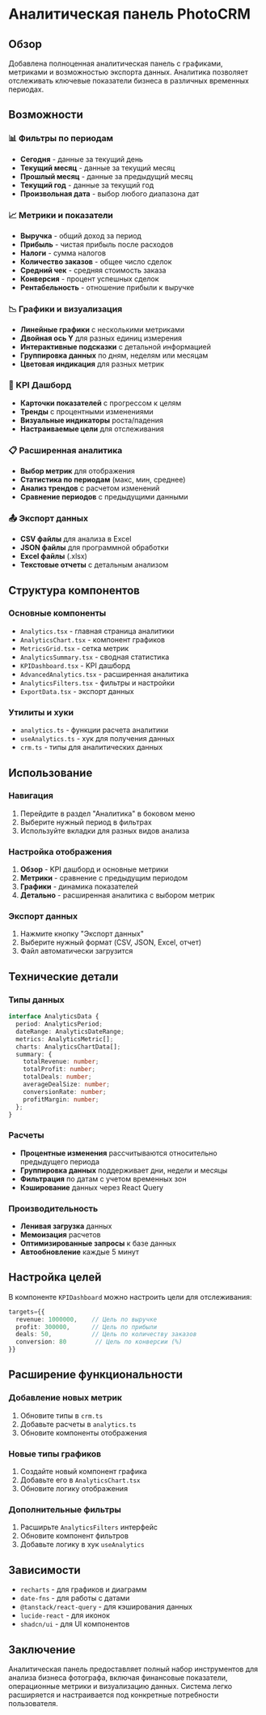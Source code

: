 # Аналитическая панель PhotoCRM

## Обзор

Добавлена полноценная аналитическая панель с графиками, метриками и возможностью экспорта данных. Аналитика позволяет отслеживать ключевые показатели бизнеса в различных временных периодах.

## Возможности

### 📊 Фильтры по периодам
- **Сегодня** - данные за текущий день
- **Текущий месяц** - данные за текущий месяц
- **Прошлый месяц** - данные за предыдущий месяц
- **Текущий год** - данные за текущий год
- **Произвольная дата** - выбор любого диапазона дат

### 📈 Метрики и показатели
- **Выручка** - общий доход за период
- **Прибыль** - чистая прибыль после расходов
- **Налоги** - сумма налогов
- **Количество заказов** - общее число сделок
- **Средний чек** - средняя стоимость заказа
- **Конверсия** - процент успешных сделок
- **Рентабельность** - отношение прибыли к выручке

### 📉 Графики и визуализация
- **Линейные графики** с несколькими метриками
- **Двойная ось Y** для разных единиц измерения
- **Интерактивные подсказки** с детальной информацией
- **Группировка данных** по дням, неделям или месяцам
- **Цветовая индикация** для разных метрик

### 🎯 KPI Дашборд
- **Карточки показателей** с прогрессом к целям
- **Тренды** с процентными изменениями
- **Визуальные индикаторы** роста/падения
- **Настраиваемые цели** для отслеживания

### 📋 Расширенная аналитика
- **Выбор метрик** для отображения
- **Статистика по периодам** (макс, мин, среднее)
- **Анализ трендов** с расчетом изменений
- **Сравнение периодов** с предыдущими данными

### 📤 Экспорт данных
- **CSV файлы** для анализа в Excel
- **JSON файлы** для программной обработки
- **Excel файлы** (.xlsx)
- **Текстовые отчеты** с детальным анализом

## Структура компонентов

### Основные компоненты
- `Analytics.tsx` - главная страница аналитики
- `AnalyticsChart.tsx` - компонент графиков
- `MetricsGrid.tsx` - сетка метрик
- `AnalyticsSummary.tsx` - сводная статистика
- `KPIDashboard.tsx` - KPI дашборд
- `AdvancedAnalytics.tsx` - расширенная аналитика
- `AnalyticsFilters.tsx` - фильтры и настройки
- `ExportData.tsx` - экспорт данных

### Утилиты и хуки
- `analytics.ts` - функции расчета аналитики
- `useAnalytics.ts` - хук для получения данных
- `crm.ts` - типы для аналитических данных

## Использование

### Навигация
1. Перейдите в раздел "Аналитика" в боковом меню
2. Выберите нужный период в фильтрах
3. Используйте вкладки для разных видов анализа

### Настройка отображения
1. **Обзор** - KPI дашборд и основные метрики
2. **Метрики** - сравнение с предыдущим периодом
3. **Графики** - динамика показателей
4. **Детально** - расширенная аналитика с выбором метрик

### Экспорт данных
1. Нажмите кнопку "Экспорт данных"
2. Выберите нужный формат (CSV, JSON, Excel, отчет)
3. Файл автоматически загрузится

## Технические детали

### Типы данных
```typescript
interface AnalyticsData {
  period: AnalyticsPeriod;
  dateRange: AnalyticsDateRange;
  metrics: AnalyticsMetric[];
  charts: AnalyticsChartData[];
  summary: {
    totalRevenue: number;
    totalProfit: number;
    totalDeals: number;
    averageDealSize: number;
    conversionRate: number;
    profitMargin: number;
  };
}
```

### Расчеты
- **Процентные изменения** рассчитываются относительно предыдущего периода
- **Группировка данных** поддерживает дни, недели и месяцы
- **Фильтрация** по датам с учетом временных зон
- **Кэширование** данных через React Query

### Производительность
- **Ленивая загрузка** данных
- **Мемоизация** расчетов
- **Оптимизированные запросы** к базе данных
- **Автообновление** каждые 5 минут

## Настройка целей

В компоненте `KPIDashboard` можно настроить цели для отслеживания:

```typescript
targets={{
  revenue: 1000000,    // Цель по выручке
  profit: 300000,      // Цель по прибыли
  deals: 50,           // Цель по количеству заказов
  conversion: 80        // Цель по конверсии (%)
}}
```

## Расширение функциональности

### Добавление новых метрик
1. Обновите типы в `crm.ts`
2. Добавьте расчеты в `analytics.ts`
3. Обновите компоненты отображения

### Новые типы графиков
1. Создайте новый компонент графика
2. Добавьте его в `AnalyticsChart.tsx`
3. Обновите логику отображения

### Дополнительные фильтры
1. Расширьте `AnalyticsFilters` интерфейс
2. Обновите компонент фильтров
3. Добавьте логику в хук `useAnalytics`

## Зависимости

- `recharts` - для графиков и диаграмм
- `date-fns` - для работы с датами
- `@tanstack/react-query` - для кэширования данных
- `lucide-react` - для иконок
- `shadcn/ui` - для UI компонентов

## Заключение

Аналитическая панель предоставляет полный набор инструментов для анализа бизнеса фотографа, включая финансовые показатели, операционные метрики и визуализацию данных. Система легко расширяется и настраивается под конкретные потребности пользователя.
